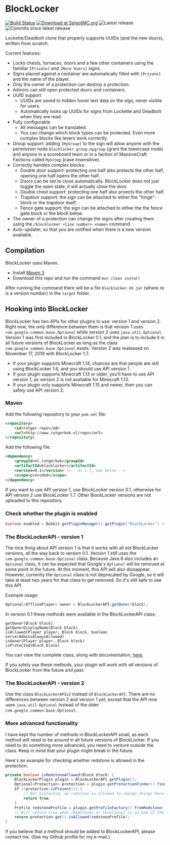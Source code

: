 BlockLocker
===========

[![Build Status](https://travis-ci.com/rutgerkok/BlockLocker.svg?branch=master)](https://travis-ci.com/rutgerkok/BlockLocker) [![Download at SpigotMC.org](https://img.shields.io/badge/download-SpigotMC.org-orange.svg)](http://www.spigotmc.org/resources/blocklocker.3268/)
![Latest release](https://img.shields.io/github/release/rutgerkok/BlockLocker.svg)
![Commits since latest release](https://img.shields.io/github/commits-since/rutgerkok/BlockLocker/latest.svg)

Lockette/Deadbolt clone that properly supports UUIDs (and the new doors), written from scratch.

Current features:

* Locks chests, furnaces, doors and a few other containers using the familiar `[Private]` and `[More Users]` signs.
* Signs placed against a container are automatically filled with `[Private]` and the name of the player.
* Only the owner of a protection can destroy a protection.
* Admins can still open protected doors and containers.
* UUID support
  * UUIDs are saved to hidden hover text data on the sign, never visible for users.
  * Automatically looks up UUIDs for signs from Lockette and Deadbolt when they are read.
* Fully configurable
  * All messages can be translated.
  * You can change which block types can be protected. Even more complex blocks like levers work correctly.
* Group support: adding `[MyGroup]` to the sign will allow anyone with the permission node `blocklocker.group.mygroup` (grant the lowercase node) and anyone in a scoreboard team or in a faction of MassiveCraft Factions called `MyGroup` (case insensitive).
* Correctly handles complex blocks:
  * Double door support: protecting one half also protects the other half, opening one half opens the other half.
  * Doors can be set to close automatically. BlockLocker does not just toggle the open state, it will actually close the door.
  * Double chest support: protecting one half also proects the other half.
  * Trapdoor support: the sign can be attached to either the "hinge"-block or the trapdoor itself.
  * Fence gate support: the sign can be attached to either the the fence gate block or the block below.
* The owner of a protection can change the signs after creating them using the `/blocklocker <line number> <name>` command.
* Auto-updater, so that you are notified when there is a new version available.

Compilation
-----------

BlockLocker uses Maven.

* Install [Maven 3](http://maven.apache.org/download.html)
* Download this repo and run the command `mvn clean install`

After running the command there will be a file `blocklocker-XX.jar` (where `XX` is a version number) in the `target` folder.

Hooking into BlockLocker
------------------------

BlockLocker has two APIs for other plugins to use: version 1 and version 2. Right now, the only difference between them is that version 1 uses `com.google.common.base.Optional` while version 2 uses `java.util.Optional`. Version 1 was first included in BlockLocker 0.1, and the plan is to include it in all future versions of BlockLocker as long as the class `com.google.common.base.Optional` exists. Version 2 was realeased on November 17, 2019 with BlockLocker 1.7.

* If your plugin supports Minecraft 1.14, chances are that people are still using BlockLocker 1.6, and you should use API version 1.
* If your plugin supports Minecraft 1.13 or older, you'll have to use API version 1, as version 2 is not available for Minecraft 1.13.
* If your plugin only supports Minecraft 1.15 and newer, then you can safely use API version 2.

### Maven
Add the following repository to your `pom.xml` file:

```xml
<repository>
	<id>rutger-repo</id>
	<url>http://www.rutgerkok.nl/repo</url>
</repository>
```

Add the following file:

```xml
<dependency>
	<groupId>nl.rutgerkok</groupId>
	<artifactId>blocklocker</artifactId>
	<version>0.1</version> <!-- or 1.7, see below -->
	<scope>provided</scope>
</dependency>
```

If you want to use API version 1, use BlockLocker version 0.1, otherwise for API version 2 use BlockLocker 1.7. Other BlockLocker versions are not uploaded to this repository.

### Check whether the plugin is enabled
```java
boolean enabled = Bukkit.getPluginManager().getPlugin("BlockLocker") != null;
```

### The BlockLockerAPI - version 1
The nice thing about API version 1 is that it works with all old BlockLocker versions, all the way back to version 0.1. Version 1 still uses the `com.google.common.base.Optional` class. Because Java 8 also includes an `Optional` class, it can be expected that Google's `Optional` will be removed at some point in the future. At this moment, this API will also dissappear. However, currently the `Optional` class is not deprecated by Google, so it will take at least two years for that class to get removed. So it's still safe to use this API.

Example usage:

```java
Optional<OfflinePlayer> owner = BlockLockerAPI.getOwner(block);
```

In version 0.1 these methods were available in the BlockLockerAPI class:

```
getOwner(Block block)
getOwnerDisplayName(Block block)
isAllowed(Player player, Block block, boolean serverAdminsAlwaysAllowed)
isOwner(Player player, Block block)
isProtected(Block block)
```

You can view the complete class, along with documentation, [here](https://github.com/rutgerkok/BlockLocker/blob/master/src/main/java/nl/rutgerkok/blocklocker/BlockLockerAPI.java).

If you solely use these methods, your plugin will work with *all* versions of BlockLocker from the future and past.

### The BlockLockerAPI - version 2
Use the class `BlockLockerAPIv2` instead of `BlockLockerAPI`. There are no differences between version 2 and version 1 yet, except that the API now uses `java.util.Optional` instead of the older `com.google.common.base.Optional`.

### More advanced functionality
I have kept the number of methods in BlockLockerAPI small, as each method will need
to be around in all future versions of BlockLocker. If you need to do something more
advanced, you need to venture outside the class. Keep in mind that your plugin might
break in the future.

Here's an example for checking whether redstone is allowed in the protection:

```java
private boolean isRedstoneAllowed(Block block) {
    BlockLockerPlugin plugin = BlockLockerAPI.getPlugin();
    Optional<Protection> protection = plugin.getProtectionFinder().findProtection(block);
    if (!protection.isPresent()) {
        // Not protected, so redstone is allowed to change things here
        return true;
    }
    Profile redstoneProfile = plugin.getProfileFactory().fromRedstone();
    // Will return true when [Redstone] or [Everyone] is on one of the signs
    return protection.get().isAllowed(redstoneProfile);
}
```

If you believe that a method should be added to BlockLockerAPI, please contact me.
(See my Github profile for my e-mail.)
